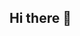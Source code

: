 ## Hi there 👋

<!--
**LegendJurai/LegendJurai** is a ✨ _special_ ✨ repository because its `README.md` (this file) appears on your GitHub profile.

Here are some ideas to get you started:

Hey! My name is Leonie, but you can call me Lilo! I am from Germany and I am quite new to Codédex, GitHub and to coding in general! In here, I will continuously upload new projects, mostly something related to Codédex (f.e. Checkpoint Projects). I would be very happy to meet you and we can exchange our interets and knowledge about coding! Also, I am very interested and open to learn from you!

- 🔭 I’m currently working on Codédex!
- 🌱 I’m currently learning Python and Java
- 💬 Ask me about anything!
- 📫 How to reach me: Here or on Codédex with the same username!

Furthermore I enjoy dancing 💃, playing the piano 🎹 and painting 🖌! I am also a LeagueOfLegends player, but don't worry - I am not toxic at all! I am usually the one who are hurt after somebody insults me haha!

